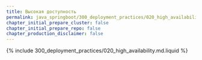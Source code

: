 ```yaml
---
title: Высокая доступность
permalink: java_springboot/300_deployment_practices/020_high_availability.html
chapter_initial_prepare_cluster: false
chapter_initial_prepare_repo: false
chapter_production_disclaimer: false
---
```


{% include 300_deployment_practices/020_high_availability.md.liquid %}

